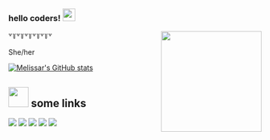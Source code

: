 ### hello coders! <img src="https://media.giphy.com/media/hvRJCLFzcasrR4ia7z/giphy.gif" width="25px">
<a href="#"><img align="right" src="https://github.com/blackcater/blackcater/raw/main/images/banner.gif" width="200 " height="200" /></a> 

꒷꒦꒷꒦꒷꒦꒷꒦꒷꒦꒷

She/her

[![Melissar's GitHub stats](https://github-readme-stats.vercel.app/api?username=melissarr&theme=dracula)](https://github.com/anuraghazra/github-readme-stats)

## <img height="40" src="https://raw.githubusercontent.com/innng/innng/master/assets/kyubey.gif"/> some links
[![](https://img.shields.io/badge/-music-0073B1?style=flat-square)](https://youtu.be/1w7OgIMMRc4)
[![](https://img.shields.io/badge/-animals-1C9CEA?style=flat-square)](https://twitter.com/BichinhosFB?s=09)
[![](https://img.shields.io/badge/-instagram-EE3E5D?style=flat-square)](https://www.instagram.com/steisser/)
[![](https://img.shields.io/badge/-github-332B40?style=flat-square)](https://github.com/melissarr/)
[![](https://img.shields.io/badge/-my.wish.list-2D4E00?style=flat-square)](https://www.amazon.com.br/hz/wishlist/ls/6PB7FHQF8GWA?ref_=wl_share)
